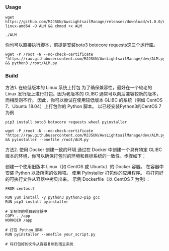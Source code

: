 ### Usage
```
wget https://github.com/MJJSUN/AwsLightsailManage/releases/download/v1.0.0/ALM-linux-amd64 -O ALM && chmod +x ALM
```
```
./ALM
```

你也可以直接执行脚本，前提是安装boto3 botocore requests这三个运行库。
```
wget -P /root -N --no-check-certificate "https://raw.githubusercontent.com/MJJSUN/AwsLightsailManage/dev/ALM.py" && python3 /root/ALM.py
```

### Build
方法1. 在较低版本的 Linux 系统上打包
为了确保兼容性，最好在一个较老的 Linux 发行版上进行打包。因为老版本的 GLIBC 通常可以向后兼容较新的版本，而相反则不行。
因此，你可以尝试在使用较低版本 GLIBC 的系统（例如 CentOS 7、Ubuntu 18.04）上打包你的 Python 脚本。
以已经安装Python3的CentOS 7 为例
```
pip3 install boto3 botocore requests wheel pyinstaller
```

```
wget -P /root -N --no-check-certificate "https://raw.githubusercontent.com/MJJSUN/AwsLightsailManage/dev/ALM.py" && pyinstaller --onefile /root/ALM.py
```

方法2. 使用 Docker 创建一致的环境
通过在 Docker 中创建一个具有特定 GLIBC 版本的环境，你可以确保打包时的环境和目标系统的一致性。步骤如下：

创建一个使用旧版本 Linux（如 CentOS 或 Ubuntu）的 Docker 容器。
在容器中安装 Python 以及所需的依赖项。
使用 PyInstaller 打包你的应用程序。
将打包好的可执行文件从容器中拷贝出来。
示例 Dockerfile（以 CentOS 7 为例）：
```
FROM centos:7

RUN yum install -y python3 python3-pip gcc
RUN pip3 install pyinstaller

# 复制你的项目到容器中
COPY . /app
WORKDIR /app

# 打包 Python 脚本
RUN pyinstaller --onefile your_script.py

# 将打包好的文件从容器复制到宿主系统
```
